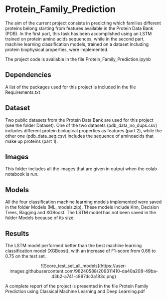 # Protein_Family_Prediction
The aim of the current project consists in predicting which families different proteins belong starting from features available in the Protein Data Bank (PDB). In the first part, this task has been accomplished using an LSTM trained on protein amino acids sequences, while in the second part, machine learning classification models, trained on a dataset including protein biophysical properties, were implemented. 

The project code is available in the file Protein_Family_Prediction.ipynb

## Dependencies
A list of the packages used for this project is included in the file Requirements.txt

## Dataset
Two public datasets from the Protein Data Bank are used for this project (see the folder Dataset). One of the two datasets (pdb_data_no_dups.csv) includes different protein biological properties as features (part 2), while the other one (pdb_data_seq.csv) includes the sequence of aminoacids that make up proteins (part 1).

## Images
This folder includes all the images that are given in output when the colab notebook is run. 

## Models
All the four classification machine learning models implemented were saved in the folder Models (ML_models.zip). These models include Knn, Decision Trees, Bagging and XGBoost. The LSTM model has not been saved in the folder Models because of its size. 

## Results 
The LSTM model performed better than the best machine learning classification model (XGBoost), with an increase of F1-score from 0.66 to 0.75 on the test set.

<p align="center">
![Score_test_set_all_models](https://user-images.githubusercontent.com/98240588/209311410-da40a208-49ba-43b2-a741-c897dc3a183c.png)
</p>

A complete report of the project is presented in the file Protein Family Prediction using Classical Machine Learning and Deep Learning.pdf
